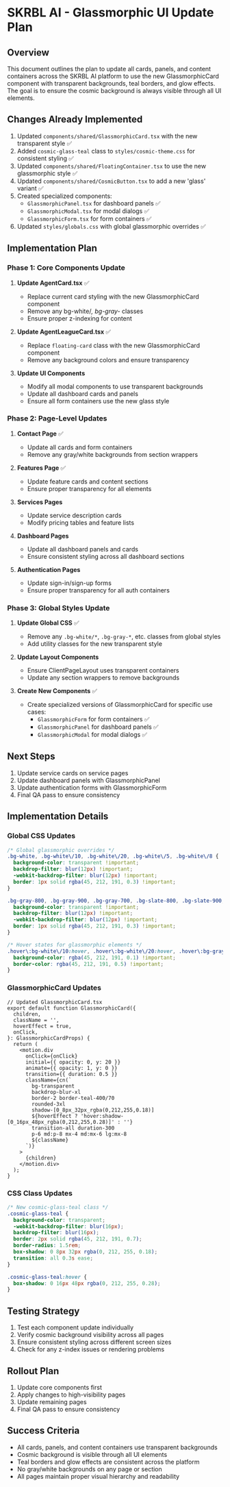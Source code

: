 # SKRBL AI - Glassmorphic UI Update Plan

## Overview
This document outlines the plan to update all cards, panels, and content containers across the SKRBL AI platform to use the new GlassmorphicCard component with transparent backgrounds, teal borders, and glow effects. The goal is to ensure the cosmic background is always visible through all UI elements.

## Changes Already Implemented
1. Updated `components/shared/GlassmorphicCard.tsx` with the new transparent style ✅
2. Added `cosmic-glass-teal` class to `styles/cosmic-theme.css` for consistent styling ✅
3. Updated `components/shared/FloatingContainer.tsx` to use the new glassmorphic style ✅
4. Updated `components/shared/CosmicButton.tsx` to add a new 'glass' variant ✅
5. Created specialized components:
   - `GlassmorphicPanel.tsx` for dashboard panels ✅
   - `GlassmorphicModal.tsx` for modal dialogs ✅
   - `GlassmorphicForm.tsx` for form containers ✅
6. Updated `styles/globals.css` with global glassmorphic overrides ✅

## Implementation Plan

### Phase 1: Core Components Update

1. **Update AgentCard.tsx** ✅
   - Replace current card styling with the new GlassmorphicCard component
   - Remove any bg-white/*, bg-gray-* classes
   - Ensure proper z-indexing for content

2. **Update AgentLeagueCard.tsx** ✅
   - Replace `floating-card` class with the new GlassmorphicCard component
   - Remove any background colors and ensure transparency

3. **Update UI Components**
   - Modify all modal components to use transparent backgrounds
   - Update all dashboard cards and panels
   - Ensure all form containers use the new glass style

### Phase 2: Page-Level Updates

1. **Contact Page** ✅
   - Update all cards and form containers
   - Remove any gray/white backgrounds from section wrappers

2. **Features Page** ✅
   - Update feature cards and content sections
   - Ensure proper transparency for all elements

3. **Services Pages**
   - Update service description cards
   - Modify pricing tables and feature lists

4. **Dashboard Pages**
   - Update all dashboard panels and cards
   - Ensure consistent styling across all dashboard sections

5. **Authentication Pages**
   - Update sign-in/sign-up forms
   - Ensure proper transparency for all auth containers

### Phase 3: Global Styles Update

1. **Update Global CSS** ✅
   - Remove any `.bg-white/*`, `.bg-gray-*`, etc. classes from global styles
   - Add utility classes for the new transparent style

2. **Update Layout Components**
   - Ensure ClientPageLayout uses transparent containers
   - Update any section wrappers to remove backgrounds

3. **Create New Components** ✅
   - Create specialized versions of GlassmorphicCard for specific use cases:
     - `GlassmorphicForm` for form containers ✅
     - `GlassmorphicPanel` for dashboard panels ✅
     - `GlassmorphicModal` for modal dialogs ✅

## Next Steps
1. Update service cards on service pages
2. Update dashboard panels with GlassmorphicPanel
3. Update authentication forms with GlassmorphicForm
4. Final QA pass to ensure consistency

## Implementation Details

### Global CSS Updates
```css
/* Global glassmorphic overrides */
.bg-white, .bg-white\/10, .bg-white\/20, .bg-white\/5, .bg-white\/8 {
  background-color: transparent !important;
  backdrop-filter: blur(12px) !important;
  -webkit-backdrop-filter: blur(12px) !important;
  border: 1px solid rgba(45, 212, 191, 0.3) !important;
}

.bg-gray-800, .bg-gray-900, .bg-gray-700, .bg-slate-800, .bg-slate-900, .bg-slate-700 {
  background-color: transparent !important;
  backdrop-filter: blur(12px) !important;
  -webkit-backdrop-filter: blur(12px) !important;
  border: 1px solid rgba(45, 212, 191, 0.3) !important;
}

/* Hover states for glassmorphic elements */
.hover\:bg-white\/10:hover, .hover\:bg-white\/20:hover, .hover\:bg-gray-700:hover, .hover\:bg-gray-600:hover {
  background-color: rgba(45, 212, 191, 0.1) !important;
  border-color: rgba(45, 212, 191, 0.5) !important;
}
```

### GlassmorphicCard Updates
```tsx
// Updated GlassmorphicCard.tsx
export default function GlassmorphicCard({
  children,
  className = '',
  hoverEffect = true,
  onClick,
}: GlassmorphicCardProps) {
  return (
    <motion.div
      onClick={onClick}
      initial={{ opacity: 0, y: 20 }}
      animate={{ opacity: 1, y: 0 }}
      transition={{ duration: 0.5 }}
      className={cn(`
        bg-transparent
        backdrop-blur-xl
        border-2 border-teal-400/70
        rounded-3xl
        shadow-[0_8px_32px_rgba(0,212,255,0.18)]
        ${hoverEffect ? 'hover:shadow-[0_16px_48px_rgba(0,212,255,0.28)]' : ''}
        transition-all duration-300
        p-6 md:p-8 mx-4 md:mx-6 lg:mx-8
        ${className}
      `)}
    >
      {children}
    </motion.div>
  );
}
```

### CSS Class Updates
```css
/* New cosmic-glass-teal class */
.cosmic-glass-teal {
  background-color: transparent;
  -webkit-backdrop-filter: blur(16px);
  backdrop-filter: blur(16px);
  border: 2px solid rgba(45, 212, 191, 0.7);
  border-radius: 1.5rem;
  box-shadow: 0 8px 32px rgba(0, 212, 255, 0.18);
  transition: all 0.3s ease;
}

.cosmic-glass-teal:hover {
  box-shadow: 0 16px 48px rgba(0, 212, 255, 0.28);
}
```

## Testing Strategy
1. Test each component update individually
2. Verify cosmic background visibility across all pages
3. Ensure consistent styling across different screen sizes
4. Check for any z-index issues or rendering problems

## Rollout Plan
1. Update core components first
2. Apply changes to high-visibility pages
3. Update remaining pages
4. Final QA pass to ensure consistency

## Success Criteria
- All cards, panels, and content containers use transparent backgrounds
- Cosmic background is visible through all UI elements
- Teal borders and glow effects are consistent across the platform
- No gray/white backgrounds on any page or section
- All pages maintain proper visual hierarchy and readability 